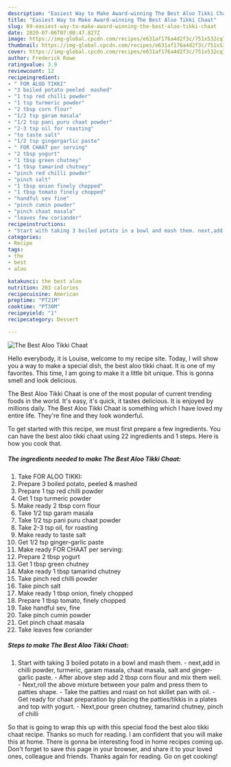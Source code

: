 ```yaml
---
description: "Easiest Way to Make Award-winning The Best Aloo Tikki Chaat"
title: "Easiest Way to Make Award-winning The Best Aloo Tikki Chaat"
slug: 69-easiest-way-to-make-award-winning-the-best-aloo-tikki-chaat
date: 2020-07-06T07:00:47.827Z
image: https://img-global.cpcdn.com/recipes/e631af176a4d2f3c/751x532cq70/the-best-aloo-tikki-chaat-recipe-main-photo.jpg
thumbnail: https://img-global.cpcdn.com/recipes/e631af176a4d2f3c/751x532cq70/the-best-aloo-tikki-chaat-recipe-main-photo.jpg
cover: https://img-global.cpcdn.com/recipes/e631af176a4d2f3c/751x532cq70/the-best-aloo-tikki-chaat-recipe-main-photo.jpg
author: Frederick Rowe
ratingvalue: 3.9
reviewcount: 12
recipeingredient:
- " FOR ALOO TIKKI"
- "3 boiled potato peeled  mashed"
- "1 tsp red chilli powder"
- "1 tsp turmeric powder"
- "2 tbsp corn flour"
- "1/2 tsp garam masala"
- "1/2 tsp pani puru chaat powder"
- "2-3 tsp oil for roasting"
- "to taste salt"
- "1/2 tsp gingergarlic paste"
- " FOR CHAAT per serving"
- "2 tbsp yogurt"
- "1 tbsp green chutney"
- "1 tbsp tamarind chutney"
- "pinch red chilli powder"
- "pinch salt"
- "1 tbsp onion finely chopped"
- "1 tbsp tomato finely chopped"
- "handful sev fine"
- "pinch cumin powder"
- "pinch chaat masala"
- "leaves few coriander"
recipeinstructions:
- "Start with taking 3 boiled potato in a bowl and mash them. next,add in chilli powder, turmeric, garam masala, chaat masala, salt and ginger-garlic paste. After above step add 2 tbsp corn flour and mix them well. Next,roll the above mixture between your palm and press them to patties shape. Take the patties and roast on hot skillet pan with oil. Get ready for chaat preparation by placing the patties/tikkis in a plates and top with yogurt. Next,pour green chutney, tamarind chutney, pinch of chilli"
categories:
- Recipe
tags:
- the
- best
- aloo

katakunci: the best aloo 
nutrition: 203 calories
recipecuisine: American
preptime: "PT21M"
cooktime: "PT30M"
recipeyield: "1"
recipecategory: Dessert

---
```



![The Best Aloo Tikki Chaat](https://img-global.cpcdn.com/recipes/e631af176a4d2f3c/751x532cq70/the-best-aloo-tikki-chaat-recipe-main-photo.jpg)

Hello everybody, it is Louise, welcome to my recipe site. Today, I will show you a way to make a special dish, the best aloo tikki chaat. It is one of my favorites. This time, I am going to make it a little bit unique. This is gonna smell and look delicious.

The Best Aloo Tikki Chaat is one of the most popular of current trending foods in the world. It's easy, it's quick, it tastes delicious. It is enjoyed by millions daily. The Best Aloo Tikki Chaat is something which I have loved my entire life. They're fine and they look wonderful.




To get started with this recipe, we must first prepare a few ingredients. You can have the best aloo tikki chaat using 22 ingredients and 1 steps. Here is how you cook that.

<!--inarticleads1-->

##### The ingredients needed to make The Best Aloo Tikki Chaat:

1. Take  FOR ALOO TIKKI:
1. Prepare 3 boiled potato, peeled &amp; mashed
1. Prepare 1 tsp red chilli powder
1. Get 1 tsp turmeric powder
1. Make ready 2 tbsp corn flour
1. Take 1/2 tsp garam masala
1. Take 1/2 tsp pani puru chaat powder
1. Take 2-3 tsp oil, for roasting
1. Make ready to taste salt
1. Get 1/2 tsp ginger-garlic paste
1. Make ready  FOR CHAAT per serving:
1. Prepare 2 tbsp yogurt
1. Get 1 tbsp green chutney
1. Make ready 1 tbsp tamarind chutney
1. Take pinch red chilli powder
1. Take pinch salt
1. Make ready 1 tbsp onion, finely chopped
1. Prepare 1 tbsp tomato, finely chopped
1. Take handful sev, fine
1. Take pinch cumin powder
1. Get pinch chaat masala
1. Take leaves few coriander




<!--inarticleads2-->

##### Steps to make The Best Aloo Tikki Chaat:

1. Start with taking 3 boiled potato in a bowl and mash them. - next,add in chilli powder, turmeric, garam masala, chaat masala, salt and ginger-garlic paste. - After above step add 2 tbsp corn flour and mix them well. - Next,roll the above mixture between your palm and press them to patties shape. - Take the patties and roast on hot skillet pan with oil. - Get ready for chaat preparation by placing the patties/tikkis in a plates and top with yogurt. - Next,pour green chutney, tamarind chutney, pinch of chilli




So that is going to wrap this up with this special food the best aloo tikki chaat recipe. Thanks so much for reading. I am confident that you will make this at home. There is gonna be interesting food in home recipes coming up. Don't forget to save this page in your browser, and share it to your loved ones, colleague and friends. Thanks again for reading. Go on get cooking!
